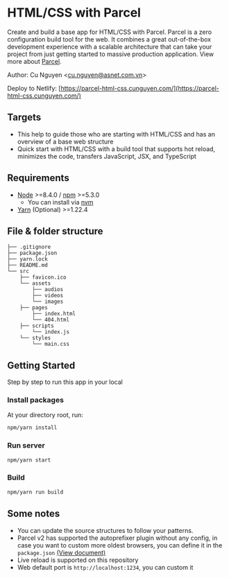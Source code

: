 # HTML/CSS with Parcel

Create and build a base app for HTML/CSS with Parcel. Parcel is a zero configuration build tool for the web. It combines a great out-of-the-box development experience with a scalable architecture that can take your project from just getting started to massive production application. View more about [Parcel](https://parceljs.org/).

Author: Cu Nguyen &lt;[cu.nguyen@asnet.com.vn](cu.nguyen@asnet.com.vn)&gt;

Deploy to Netlify: [https://parcel-html-css.cunguyen.com/](https://parcel-html-css.cunguyen.com/)

## Targets

- This help to guide those who are starting with HTML/CSS and has an overview of a base web structure
- Quick start with HTML/CSS with a build tool that supports hot reload, minimizes the code, transfers JavaScript, JSX, and TypeScript

## Requirements

- [Node](https://nodejs.org/en/) &gt;=8.4.0 / [npm](https://www.npmjs.com/) &gt;=5.3.0
  - You can install via [nvm](https://github.com/creationix/nvm)
- [Yarn](https://classic.yarnpkg.com) (Optional) &gt;=1.22.4

## File & folder structure

```
├── .gitignore
├── package.json
├── yarn.lock
├── README.md
└── src
    ├── favicon.ico
    └── assets
        ├── audios
        ├── videos
        └── images
    ├── pages
        ├── index.html
        └── 404.html
    ├── scripts
        └── index.js
    └── styles
        └── main.css
```

## Getting Started

Step by step to run this app in your local

### Install packages

At your directory root, run:

```bash
npm/yarn install
```

### Run server

```bash
npm/yarn start
```

### Build

```bash
npm/yarn run build
```

## Some notes

- You can update the source structures to follow your patterns.
- Parcel v2 has supported the autoprefixer plugin without any config, in case you want to custom more oldest browsers, you can define it in the `package.json` [(View document)](https://parceljs.org/features/targets/#package.json%23browserslist)
- Live reload is supported on this repository
- Web default port is `http://localhost:1234`, you can custom it

